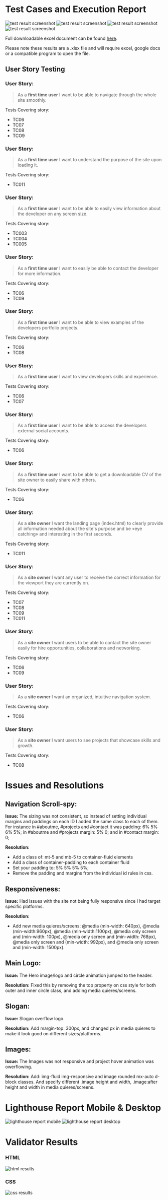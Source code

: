# Test Cases and Execution Report

![test result screenshot](assets/images/testResults/testResult1.png)
![test result screenshot](assets/images/testResults/testResult2.png)
![test result screenshot](assets/images/testResults/testResult3.png)
![test result screenshot](assets/images/testResults/testResult4.png)

Full downloadable excel document can be found [here](assets/images/testResults/testResults.xlsx).

Please note these results are a .xlsx file and will require excel, google docs or a compatible program to open the file.

## User Story Testing

### User Story:
> As a **first time user** I want to be able to navigate through the whole site smoothly.

Tests Covering story:
* TC06
* TC07
* TC08
* TCO9

### User Story:
> As a **first time user** I want to understand the purpose of the site upon loading it.

Tests Covering story:
* TC011

### User Story:
> As a **first time user** I want to be able to easily view information about the developer on any screen size.

Tests Covering story:
* TC003
* TC004
* TC005

### User Story:
> As a **first time user** I want to easily be able to contact the developer for more information.

Tests Covering story:
* TC06
* TC09

### User Story:
>  As a **first time user** I want to be able to view examples of the developers portfolio projects.

Tests Covering story:
* TC06
* TC08

### User Story:
> As a **first time user** I want to view developers skills and experience.

Tests Covering story:
* TC06
* TC07

### User Story:
> As a **first time user** I want to be able to access the developers external social accounts.

Tests Covering story:
* TC06

### User Story:
> As a **first time user** I want to be able to get a downloadable CV of the site owner to easily share with others. 

Tests Covering story:
* TC06

### User Story:
> As a **site owner** I want the landing page (index.html) to clearly provide all information needed about the site's purpose and be «eye catching» and interesting in the first seconds.

Tests Covering story:
* TC011

### User Story:
> As a **site owner** I want any user to receive the correct information for the viewport they are currently on.

Tests Covering story:
* TC07
* TC08
* TC09
* TC011

### User Story:
> As a **site owner** I want users to be able to contact the site owner easily for hire opportunities, collaborations and networking.

Tests Covering story:
* TC06
* TC09

### User Story:
> As a **site owner** I want an organized, intuitive navigation system.

Tests Covering story:
* TC06

### User Story:
> As a **site owner** I want users to see projects that showcase skills and growth.

Tests Covering story:
* TC08

# Issues and Resolutions

## Navigation Scroll-spy:

**Issue:**
The sizing was not consistent, so instead of setting individual margins and paddings on each ID I added the same class to each of them. For instance in #aboutme, #projects and #contact it was padding: 6% 5% 6% 5%; in #aboutme and #projects margin: 5% 0;  and in #contact margin: 0;

**Resolution:**
* Add a class of:  mt-5 and mb-5 to container-fluid elements
* Add a class of container-padding to each container fluid
* Set your padding to: 5% 5% 5% 5%;
* Remove the padding and margins from the individual id rules in css.

## Responsiveness:

**Issue:**
Had issues with the site not being fully responsive since I had target specific platforms. 

**Resolution:**
* Add new media quieres/screens: @media (min-width: 640px), @media (min-width:960px), @media (min-width:1100px), 
@media only screen and (min-width: 100px), @media only screen and (min-width: 768px), @media only screen and (min-width: 992px), 
and @media only screen and (min-width: 1500px).

## Main Logo:

**Issue:**
The Hero image/logo and circle animation jumped to the header. 

**Resolution:**
Fixed this by removing the top property on css style for both outer and inner circle class, and adding media quieres/screens.

## Slogan: 

**Issue:**
Slogan overflow logo.

**Resolution:**
Add margin-top: 300px, and changed px in media quieres to make it look good on different sizes/platforms.

## Images:

**Issue:**
The Images was not responsive and project hover animation was owerflowing.

**Resolution:**
Add: img-fluid img-responsive and image rounded mx-auto d-block classes. And specify different .image height and width, .image:after height and width in media quieres/screens.

# Lighthouse Report Mobile & Desktop

![lighthouse report mobile](assets/images/testResults/lighthouseMobile.png)
![lighthouse report desktop](assets/images/testResults/lighthouseDesktop.png)

# Validator Results

### HTML
![html results](assets/images/testResults/htmlValidator.png)

### CSS 
![css results](assets/images/testResults/cssValidator.png)